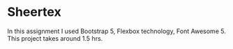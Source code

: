 # Sheertex
In this assignment I used Bootstrap 5, Flexbox technology, Font Awesome 5.
This project takes around 1.5 hrs.
